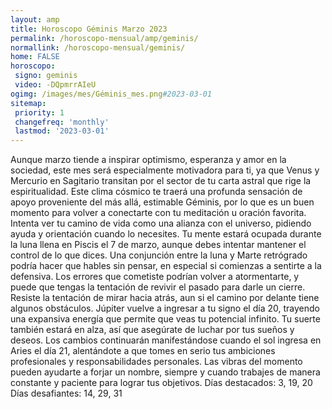 ```yaml
---
layout: amp
title: Horoscopo Géminis Marzo 2023 
permalink: /horoscopo-mensual/amp/geminis/
normallink: /horoscopo-mensual/geminis/
home: FALSE
horoscopo:
 signo: geminis
 video: -DQpmrrAIeU
ogimg: /images/mes/Géminis_mes.png#2023-03-01
sitemap:
 priority: 1
 changefreq: 'monthly'
 lastmod: '2023-03-01'
---
```



Aunque marzo tiende a inspirar optimismo, esperanza y amor en la sociedad, este mes será especialmente motivadora para ti, ya que Venus y Mercurio en Sagitario transitan por el sector de tu carta astral que rige la espiritualidad. Este clima cósmico te traerá una profunda sensación de apoyo proveniente del más allá, estimable Géminis, por lo que es un buen momento para volver a conectarte con tu meditación u oración favorita. Intenta ver tu camino de vida como una alianza con el universo, pidiendo ayuda y orientación cuando lo necesites.
Tu mente estará ocupada durante la luna llena en Piscis el 7 de marzo, aunque debes intentar mantener el control de lo que dices. Una conjunción entre la luna y Marte retrógrado podría hacer que hables sin pensar, en especial si comienzas a sentirte a la defensiva. Los errores que cometiste podrían volver a atormentarte, y puede que tengas la tentación de revivir el pasado para darle un cierre. Resiste la tentación de mirar hacia atrás, aun si el camino por delante tiene algunos obstáculos.
Júpiter vuelve a ingresar a tu signo el día 20, trayendo una expansiva energía que permite que veas tu potencial infinito. Tu suerte también estará en alza, así que asegúrate de luchar por tus sueños y deseos. Los cambios continuarán manifestándose cuando el sol ingresa en Aries el día 21, alentándote a que tomes en serio tus ambiciones profesionales y responsabilidades personales. Las vibras del momento pueden ayudarte a forjar un nombre, siempre y cuando trabajes de manera constante y paciente para lograr tus objetivos.
Días destacados: 3, 19, 20
Días desafiantes: 14, 29, 31